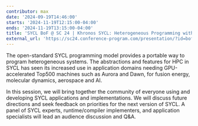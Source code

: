 ```yaml
---
contributor: max
date: '2024-09-19T14:46:00'
starts: '2024-11-19T12:15:00-04:00'
ends: '2024-11-19T13:15:00-04:00'
title: 'SYCL BoF @ SC 24 | Khronos SYCL: Heterogeneous Programming with Open Standards'
external_url: 'https://sc24.conference-program.com/presentation/?id=bof174&sess=sess631'
---
```


The open-standard SYCL programming model provides a portable way to program heterogeneous systems.
The abstractions and features for HPC in SYCL has seen its increased use in application domains needing
GPU-accelerated Top500 machines such as Aurora and Dawn, for fusion energy, molecular dynamics, aerospace and AI.

In this session, we will bring together the community of everyone using and developing SYCL applications
and implementations. We will discuss future directions and seek feedback on priorities for the next
version of SYCL. A panel of SYCL experts, runtime/compiler implementers, and application specialists 
will lead an audience discussion and Q&A.
